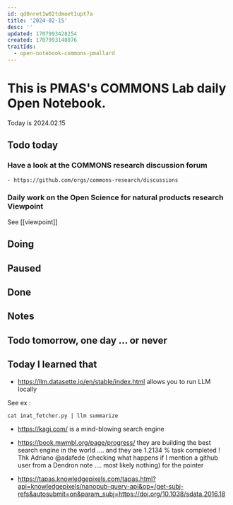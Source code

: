 ```yaml
---
id: qd0nret1w82tdmoet1upt7a
title: '2024-02-15'
desc: ''
updated: 1707993428254
created: 1707993148076
traitIds:
  - open-notebook-commons-pmallard
---
```


# This is PMAS's COMMONS Lab daily Open Notebook.

Today is 2024.02.15

## Todo today

### Have a look at the COMMONS research discussion forum
    - https://github.com/orgs/commons-research/discussions

### Daily work on the Open Science for natural products research Viewpoint

See [[viewpoint]]


###
###

## Doing

## Paused

## Done

## Notes

## Todo tomorrow, one day ... or never 


###
###


## Today I learned that

- https://llm.datasette.io/en/stable/index.html allows you to run LLM locally 

See ex :

```
cat inat_fetcher.py | llm summarize
```

- https://kagi.com/ is a mind-blowing search engine

- https://book.mwmbl.org/page/progress/ they are building the best search engine in the world .... and they are 1.2134 % task completed ! Thk Adriano  @adafede (checking what happens if I mention a github user from a Dendron note .... most likely nothing) for the pointer

- https://tapas.knowledgepixels.com/tapas.html?api=knowledgepixels/nanopub-query-api&op=/get-subj-refs&autosubmit=on&param_subj=https://doi.org/10.1038/sdata.2016.18
